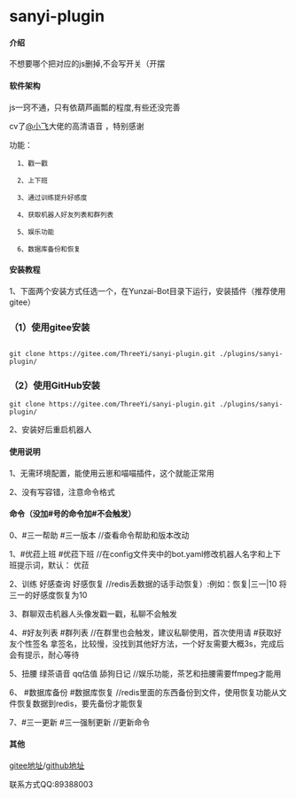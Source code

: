 # sanyi-plugin

#### 介绍
不想要哪个把对应的js删掉,不会写开关（开摆



#### 软件架构
js一窍不通，只有依葫芦画瓢的程度,有些还没完善

cv了[@小飞](https://gitee.com/xfdown)大佬的高清语音 ，特别感谢

功能：

      1、戳一戳

      2、上下班

      3、通过训练提升好感度

      4、获取机器人好友列表和群列表
        
      5、娱乐功能
      
      6、数据库备份和恢复
      


#### 安装教程

1、下面两个安装方式任选一个，在Yunzai-Bot目录下运行，安装插件（推荐使用gitee）

### （1）使用gitee安装

```

git clone https://gitee.com/ThreeYi/sanyi-plugin.git ./plugins/sanyi-plugin/

```

### （2）使用GitHub安装

```
git clone https://gitee.com/ThreeYi/sanyi-plugin.git ./plugins/sanyi-plugin/

```
2、安装好后重启机器人


#### 使用说明

1、无需环境配置，能使用云崽和喵喵插件，这个就能正常用

2、没有写容错，注意命令格式
#### 命令（没加#号的命令加#不会触发）
  
 0、#三一帮助 #三一版本   //查看命令帮助和版本改动

 1、#优菈上班  #优菈下班   //在config文件夹中的bot.yaml修改机器人名字和上下班提示词，默认： 优菈

 2、训练 好感查询 好感恢复   //redis丢数据的话手动恢复）:例如：恢复|三一|10  将三一的好感度恢复为10

 3、群聊双击机器人头像发戳一戳，私聊不会触发

 4、#好友列表 #群列表 //在群里也会触发，建议私聊使用，首次使用请 #获取好友个性签名 拿签名，比较慢，没找到其他好方法，一个好友需要大概3s，完成后会有提示，耐心等待

 5、扭腰 绿茶语音 qq估值 舔狗日记  //娱乐功能，茶艺和扭腰需要ffmpeg才能用
      
 6、 #数据库备份 #数据库恢复 //redis里面的东西备份到文件，使用恢复功能从文件恢复数据到redis，要先备份才能恢复

 7、#三一更新   #三一强制更新  //更新命令

#### 其他
[gitee地址](https://gitee.com/ThreeYi/sanyi-plugin)/[github地址](https://github.com/ThreeYi/sanyi-plugin)

联系方式QQ:89388003